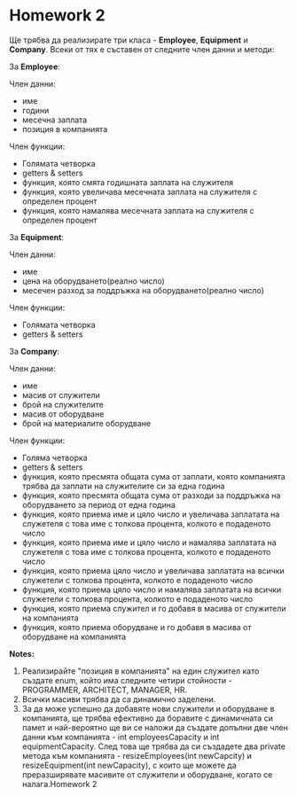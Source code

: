 # Homework 2

Ще трябва да реализирате три класа - **Employee**, **Equipment** и **Company**. Всеки от тях е съставен от следните член данни и методи:

За **Employee**:

Член данни:
* име
* години
* месечна заплата
* позиция в компанията

Член функции:
* Голямата четворка
* getters & setters
* функция, която смята годишната заплата на служителя
* функция, която увеличава месечната заплата на служителя с определен процент
* функция, която намалява месечната заплата на служителя с определен процент

За **Equipment**:

Член данни:
* име
* цена на оборудването(реално число)
* месечен разход за поддръжка на оборудването(реално число)

Член функции:
* Голямата четворка
* getters & setters

За **Company**:

Член данни:
* име
* масив от служители
* брой на служителите
* масив от оборудване
* брой на материалите оборудване

Член функции:
* Голяма четворка
* getters & setters
* функция, която пресмята общата сума от заплати, която компанията трябва да заплати на служителите си за една година
* функция, която пресмята общата сума от разходи за поддръжка на оборудването за период от една година
* функция, която приема име и цяло число и увеличава заплатата на служетеля с това име с толкова процента, колкото е подаденото число
* функция, която приема име и цяло число и намалява заплатата на служетеля с това име с толкова процента, колкото е подаденото число
* функция, която приема цяло число и увеличава заплатата на всички служетели с толкова процента, колкото е подаденото число
* функция, която приема цяло число и намалява заплатата на всички служетели с толкова процента, колкото е подаденото число
* функция, която приема служител и го добавя в масива от служители на компанията
* функция, която приема оборудване и го добавя в масива от оборудване на компанията

**Notes:**

1) Реализирайте "позиция в компанията" на един служител като създате enum, който има следните четири стойности - PROGRAMMER, ARCHITECT, MANAGER, HR.
2) Всички масиви трябва да са динамично заделени.
3) За да може успешно да добавяте нови служители и оборудване в компанията, ще трябва ефективно да боравите с динамичната си памет и най-вероятно ще ви се наложи да създате допълни две член данни към компанията - int employeesCapacity и int equipmentCapacity. След това ще трябва да си създадете двa private метода към компанията - resizeEmployees(int newCapcity) и resizeEquipment(int newCapacity), с които ще можете да преразширявате масивите от служители и оборудване, когато се налага.Homework 2